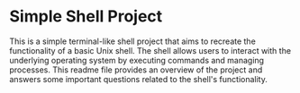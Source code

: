 # Simple Shell Project

This is a simple terminal-like shell project that aims to recreate the functionality of a basic Unix shell. The shell allows users to interact with the underlying operating system by executing commands and managing processes. This readme file provides an overview of the project and answers some important questions related to the shell's functionality.
